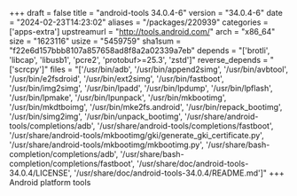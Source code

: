 +++
draft = false
title = "android-tools 34.0.4-6"
version = "34.0.4-6"
date = "2024-02-23T14:23:02"
aliases = "/packages/220939"
categories = ['apps-extra']
upstreamurl = "http://tools.android.com/"
arch = "x86_64"
size = "1623116"
usize = "5459759"
sha1sum = "f22e6d157bbb8107a857658ad8f8a2a02339a7eb"
depends = "['brotli', 'libcap', 'libusb1', 'pcre2', 'protobuf>=25.3', 'zstd']"
reverse_depends = "['scrcpy']"
files = "['/usr/bin/adb', '/usr/bin/append2simg', '/usr/bin/avbtool', '/usr/bin/e2fsdroid', '/usr/bin/ext2simg', '/usr/bin/fastboot', '/usr/bin/img2simg', '/usr/bin/lpadd', '/usr/bin/lpdump', '/usr/bin/lpflash', '/usr/bin/lpmake', '/usr/bin/lpunpack', '/usr/bin/mkbootimg', '/usr/bin/mkdtboimg', '/usr/bin/mke2fs.android', '/usr/bin/repack_bootimg', '/usr/bin/simg2img', '/usr/bin/unpack_bootimg', '/usr/share/android-tools/completions/adb', '/usr/share/android-tools/completions/fastboot', '/usr/share/android-tools/mkbootimg/gki/generate_gki_certificate.py', '/usr/share/android-tools/mkbootimg/mkbootimg.py', '/usr/share/bash-completion/completions/adb', '/usr/share/bash-completion/completions/fastboot', '/usr/share/doc/android-tools-34.0.4/LICENSE', '/usr/share/doc/android-tools-34.0.4/README.md']"
+++
Android platform tools